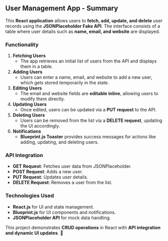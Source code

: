## **User Management App - Summary**  

This **React application** allows users to **fetch, add, update, and delete** user records using the **JSONPlaceholder Fake API**. The interface consists of a table where user details such as **name, email, and website** are displayed.  

### **Functionality**  
1. **Fetching Users**  
   - The app retrieves an initial list of users from the API and displays them in a table.  
2. **Adding Users**  
   - Users can enter a name, email, and website to add a new user, which gets stored temporarily in the state.  
3. **Editing Users**  
   - The email and website fields are **editable inline**, allowing users to modify them directly.  
4. **Updating Users**  
   - Once edited, users can be updated via a **PUT request** to the API.  
5. **Deleting Users**  
   - Users can be removed from the list via a **DELETE request**, updating the UI accordingly.  
6. **Notifications**  
   - **Blueprint.js Toaster** provides success messages for actions like adding, updating, and deleting users.  

### **API Integration**  
- **GET Request**: Fetches user data from JSONPlaceholder.  
- **POST Request**: Adds a new user.  
- **PUT Request**: Updates user details.  
- **DELETE Request**: Removes a user from the list.  

### **Technologies Used**  
- **React.js** for UI and state management.  
- **Blueprint.js** for UI components and notifications.  
- **JSONPlaceholder API** for mock data handling.  

This project demonstrates **CRUD operations** in React with **API integration and dynamic UI updates**. 🚀
